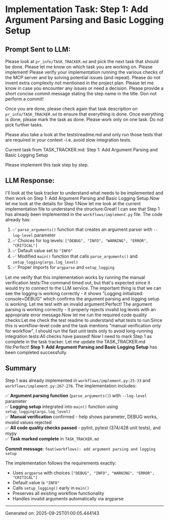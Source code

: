 # Implementation Task: Step 1: Add Argument Parsing and Basic Logging Setup

## Prompt Sent to LLM:
Please look at `pr_info/TASK_TRACKER.md` and pick the next task that should be done.
Please let me know on which task you are working on.
Please implement!
Please verify your implementation running the various checks of the MCP server and by solving potential issues (and repeat).
Please do not invent extra complexity not mentioned in the project plan.
Please let me know in case you encounter any issues or need a decision.
Please provide a short concise commit message stating the step name in the title. Don not perform a commit!

Once you are done, please check again that task description on `pr_info/TASK_TRACKER.md` to ensure that everything is done.
Once everything is done, please mark the task as done.
Please work only on one task. Do not pick further tasks.

Please also take a look at the tests\readme.md and only run those tests that are required in your context -i.e. avoid slow integration tests.

Current task from TASK_TRACKER.md: Step 1: Add Argument Parsing and Basic Logging Setup

Please implement this task step by step.

## LLM Response:
I'll look at the task tracker to understand what needs to be implemented and then work on Step 1: Add Argument Parsing and Basic Logging Setup.Now let me look at the details for Step 1:Now let me look at the current implementation file to understand the structure:Great! I can see that Step 1 has already been implemented in the `workflows/implement.py` file. The code already has:

1. ✅ `parse_arguments()` function that creates an argument parser with `--log-level` parameter
2. ✅ Choices for log levels: `["DEBUG", "INFO", "WARNING", "ERROR", "CRITICAL"]`
3. ✅ Default value set to `"INFO"`
4. ✅ Modified `main()` function that calls `parse_arguments()` and `setup_logging(args.log_level)`
5. ✅ Proper imports for `argparse` and `setup_logging`

Let me verify that this implementation works by running the manual verification tests:The command timed out, but that's expected since it would try to connect to the LLM service. The important thing is that we can see the logging is working correctly - it shows "Logging initialized: console=DEBUG" which confirms the argument parsing and logging setup is working. Let me test with an invalid argument:Perfect! The argument parsing is working correctly - it properly rejects invalid log levels with an appropriate error message.Now let me run the required code quality checks:Let me check the test readme to understand what tests to run:Since this is workflow-level code and the task mentions "manual verification only for workflow", I should run the fast unit tests only to avoid long-running integration tests:All checks have passed! Now I need to mark Step 1 as complete in the task tracker. Let me update the TASK_TRACKER.md file:Perfect! **Step 1: Add Argument Parsing and Basic Logging Setup** has been completed successfully. 

## Summary

Step 1 was already implemented in `workflows/implement.py:25-33` and `workflows/implement.py:267-276`. The implementation includes:

✅ **Argument parsing function** (`parse_arguments()`) with `--log-level` parameter  
✅ **Logging setup** integrated into `main()` function using `setup_logging(args.log_level)`  
✅ **Manual verification** confirmed - help shows parameter, DEBUG works, invalid values rejected  
✅ **All code quality checks passed** - pylint, pytest (374/428 unit tests), and mypy  
✅ **Task marked complete** in `TASK_TRACKER.md`

**Commit message**: `feat(workflows): add argument parsing and logging setup`

The implementation follows the requirements exactly:
- Uses `argparse` with choices `["DEBUG", "INFO", "WARNING", "ERROR", "CRITICAL"]`
- Default value is `"INFO"`  
- Calls `setup_logging()` early in `main()`
- Preserves all existing workflow functionality
- Handles invalid arguments automatically via argparse

---
Generated on: 2025-09-25T01:00:05.444143
